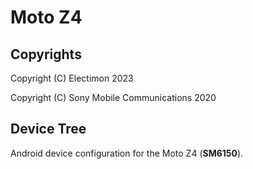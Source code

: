 Moto Z4
=======

## Copyrights
Copyright (C) Electimon 2023

Copyright (C) Sony Mobile Communications 2020

## Device Tree

Android device configuration for the Moto Z4 (**SM6150**).
